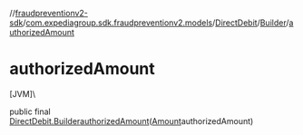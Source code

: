 //[fraudpreventionv2-sdk](../../../../index.md)/[com.expediagroup.sdk.fraudpreventionv2.models](../../index.md)/[DirectDebit](../index.md)/[Builder](index.md)/[authorizedAmount](authorized-amount.md)

# authorizedAmount

[JVM]\

public final [DirectDebit.Builder](index.md)[authorizedAmount](authorized-amount.md)([Amount](../../-amount/index.md)authorizedAmount)
